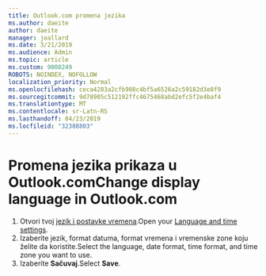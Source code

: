 ```yaml
---
title: Outlook.com promena jezika
ms.author: daeite
author: daeite
manager: joallard
ms.date: 3/21/2019
ms.audience: Admin
ms.topic: article
ms.custom: 9000249
ROBOTS: NOINDEX, NOFOLLOW
localization_priority: Normal
ms.openlocfilehash: ceca4283a2cfb908c4bf5a6526a2c59182d3e8f9
ms.sourcegitcommit: 9d78905c512192ffc4675468abd2efc5f2e4baf4
ms.translationtype: MT
ms.contentlocale: sr-Latn-RS
ms.lasthandoff: 04/23/2019
ms.locfileid: "32388803"
---
```

# <a name="change-display-language-in-outlookcom"></a><span data-ttu-id="60744-102">Promena jezika prikaza u Outlook.com</span><span class="sxs-lookup"><span data-stu-id="60744-102">Change display language in Outlook.com</span></span>

1. <span data-ttu-id="60744-103">Otvori tvoj [jezik i postavke vremena](https://go.microsoft.com/fwlink/?linkid=2085505).</span><span class="sxs-lookup"><span data-stu-id="60744-103">Open your [Language and time settings](https://go.microsoft.com/fwlink/?linkid=2085505).</span></span>
1. <span data-ttu-id="60744-104">Izaberite jezik, format datuma, format vremena i vremenske zone koju želite da koristite.</span><span class="sxs-lookup"><span data-stu-id="60744-104">Select the language, date format, time format, and time zone you want to use.</span></span>
1. <span data-ttu-id="60744-105">Izaberite **Sačuvaj**.</span><span class="sxs-lookup"><span data-stu-id="60744-105">Select **Save**.</span></span>